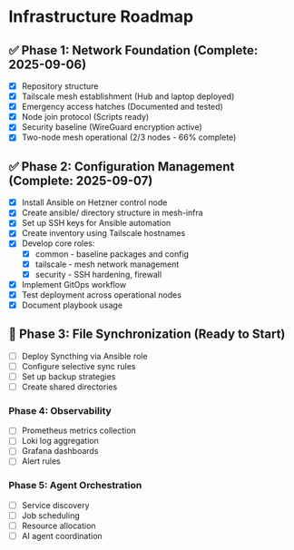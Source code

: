 # Infrastructure Roadmap

## ✅ Phase 1: Network Foundation (Complete: 2025-09-06)
- [x] Repository structure
- [x] Tailscale mesh establishment (Hub and laptop deployed)
- [x] Emergency access hatches (Documented and tested)
- [x] Node join protocol (Scripts ready)
- [x] Security baseline (WireGuard encryption active)
- [x] Two-node mesh operational (2/3 nodes - 66% complete)

## ✅ Phase 2: Configuration Management (Complete: 2025-09-07)
- [x] Install Ansible on Hetzner control node
- [x] Create ansible/ directory structure in mesh-infra
- [x] Set up SSH keys for Ansible automation
- [x] Create inventory using Tailscale hostnames
- [x] Develop core roles:
  - [x] common - baseline packages and config
  - [x] tailscale - mesh network management
  - [x] security - SSH hardening, firewall
- [x] Implement GitOps workflow
- [x] Test deployment across operational nodes
- [x] Document playbook usage

## 🚧 Phase 3: File Synchronization (Ready to Start)
- [ ] Deploy Syncthing via Ansible role
- [ ] Configure selective sync rules
- [ ] Set up backup strategies
- [ ] Create shared directories

### Phase 4: Observability
- [ ] Prometheus metrics collection
- [ ] Loki log aggregation
- [ ] Grafana dashboards
- [ ] Alert rules

### Phase 5: Agent Orchestration
- [ ] Service discovery
- [ ] Job scheduling
- [ ] Resource allocation
- [ ] AI agent coordination